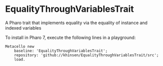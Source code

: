 # EqualityThroughVariablesTrait
A Pharo trait that implements equality via the equality of instance and indexed variables

To install in Pharo 7, execute the following lines in a playground:
```
Metacello new
    baseline: 'EqualityThroughVariablesTrait';
    repository: 'github://khinsen/EqualityThroughVariablesTrait/src';
    load.
```
